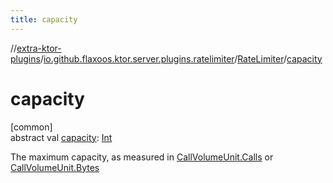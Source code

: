 ```yaml
---
title: capacity
---
```


//[extra-ktor-plugins](../../../index.md)/[io.github.flaxoos.ktor.server.plugins.ratelimiter](../index.md)/[RateLimiter](index.md)/[capacity](capacity.md)

# capacity

[common]\
abstract val [capacity](capacity.md): [Int](https://kotlinlang.org/api/latest/jvm/stdlib/kotlin/-int/index.md)

The maximum capacity, as measured in [CallVolumeUnit.Calls](../-call-volume-unit/-calls/index.md)
or [CallVolumeUnit.Bytes](../-call-volume-unit/-bytes/index.md)




